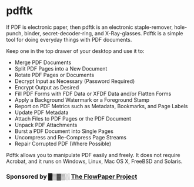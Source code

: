 pdftk
=====

If PDF is electronic paper, then pdftk is an electronic staple-remover, hole-punch, binder, secret-decoder-ring, and X-Ray-glasses. Pdftk is a simple tool for doing everyday things with PDF documents.

Keep one in the top drawer of your desktop and use it to:

* Merge PDF Documents
* Split PDF Pages into a New Document
* Rotate PDF Pages or Documents
* Decrypt Input as Necessary (Password Required)
* Encrypt Output as Desired
* Fill PDF Forms with FDF Data or XFDF Data and/or Flatten Forms
* Apply a Background Watermark or a Foreground Stamp
* Report on PDF Metrics such as Metadata, Bookmarks, and Page Labels
* Update PDF Metadata
* Attach Files to PDF Pages or the PDF Document
* Unpack PDF Attachments
* Burst a PDF Document into Single Pages
* Uncompress and Re-Compress Page Streams
* Repair Corrupted PDF (Where Possible)

Pdftk allows you to manipulate PDF easily and freely. It does not require Acrobat, and it runs on Windows, Linux, Mac OS X, FreeBSD and Solaris.

<h3>Sponsored by █▒▓▒░ <a href="https://flowpaper.com/">The FlowPaper Project</a></h3>
